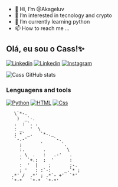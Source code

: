 - 👋 Hi, I’m @Akageluv
- 👀 I’m interested in tecnology and crypto
- 🌱 I’m currently learning python
- 📫 How to reach me ...

## Olá, eu sou o Cass!✨


[![Linkedin](https://img.shields.io/badge/LinkedIn-0077B5?style=for-the-badge&logo=linkedin&logoColor=white)](https://www.linkedin.com/in/cassiano-assumpcao/)
[![Linkedin](https://img.shields.io/badge/Discord-7289DA?style=for-the-badge&logo=discord&logoColor=white)](Cass#6322)
[![Instagram](https://img.shields.io/badge/Instagram-E4405F?style=for-the-badge&logo=instagram&logoColor=white)](https://www.instagram.com/cassxzx/)



![Cass GitHub stats](https://github-readme-stats.vercel.app/api?username=Akageluv&show_icons=true&theme=tokyonight)

### Lenguagens and tools

[![Python](https://img.shields.io/badge/Python-3776AB?style=for-the-badge&logo=python&logoColor=white)](https://www.python.org/) [![HTML](https://img.shields.io/badge/HTML5-E34F26?style=for-the-badge&logo=html5&logoColor=white)](https://html.com/)
[![Css](https://img.shields.io/badge/CSS-239120?&style=for-the-badge&logo=css3&logoColor=white)](https://developer.mozilla.org/pt-BR/docs/Web/CSS)

       \`*-.                    
        )  _`-.                 
       .  : `. .                
       : _   '  \               
       ; *` _.   `*-._          
       `-.-'          `-.       
         ;       `       `.     
         :.       .        \    
         . \  .   :   .-'   .   
         '  `+.;  ;  '      :   
         :  '  |    ;       ;-. 
         ; '   : :`-:     _.`* ;
      .*' /  .*' ; .*`- +'  `*' 
      `*-*   `*-*  `*-*'
